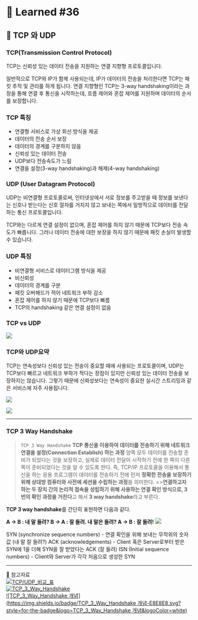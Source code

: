 # 🌟 Learned #36

## 🔶 TCP 와 UDP

### TCP(Transmission Control Protocol)

TCP는 신뢰성 있는 데이터 전송을 지원하는 연결 지향형 프로토콜입니다.

일반적으로 TCP와 IP가 함께 사용되는데, IP가 데이터의 전송을 처리한다면 TCP는 패킷 추적 및 관리를 하게 됩니다. 연결 지향형인 TCP는 3-way handshaking이라는 과정을 통해 연결 후 통신을 시작하는데, 흐름 제어와 혼잡 제어를 지원하며 데이터의 순서를 보장합니다.

### TCP 특징

- 연결형 서비스로 가상 회선 방식을 제공
- 데이터의 전송 순서 보장
- 데이터의 경계를 구분하지 않음
- 신뢰성 있는 데이터 전송
- UDP보다 전송속도가 느림
- 연결을 설정(3-way handshaking)과 해제(4-way handshaking)

### UDP (User Datagram Protocol)

UDP는 비연결형 프로토콜로써, 인터넷상에서 서로 정보를 주고받을 때 정보를 보낸다는 신호나 받는다는 신호 절차를 거치지 않고 보내는 쪽에서 일방적으로 데이터를 전달하는 통신 프로토콜입니다.

TCP와는 다르게 연결 설정이 없으며, 혼잡 제어를 하지 않기 때문에 TCP보다 전송 속도가 빠릅니다. 그러나 데이터 전송에 대한 보장을 하지 않기 때문에 패킷 손실이 발생할 수 있습니다.

### UDP 특징

- 비연결형 서비스로 데이터그램 방식을 제공
- 비신뢰성
- 데이터의 경계를 구분
- 패킷 오버해드가 적어 네트워크 부하 감소
- 혼잡 제어를 하지 않기 때문에 TCP보다 빠름
- TCP의 handshaking 같은 연결 설정이 없음

### TCP vs UDP

![](https://velog.velcdn.com/images/wjddms0501/post/9b688a72-d36a-487e-8326-d07adb28473a/image.png)

### TCP와 UDP요약

TCP는 연속성보다 신뢰성 있는 전송이 중요할 때에 사용되는 프로토콜이며,
UDP는 TCP보다 빠르고 네트워크 부하가 적다는 장점이 있지만 신뢰성 있는 데이터 전송을 보장하지는 않습니다.
그렇기 때문에 신뢰성보다는 연속성이 중요한 실시간 스트리밍과 같은 서비스에 자주 사용됩니다.

![](https://velog.velcdn.com/images/wjddms0501/post/392e373c-996b-4447-88b6-63f3353f4294/image.png)

![](https://velog.velcdn.com/images/wjddms0501/post/9ea11f71-36ea-4cc4-b941-36b0c8380351/image.png)

---

### TCP 3 Way Handshake

> `TCP 3 Way Handshake`
> **TCP 통신을 이용하여 데이터를 전송하기 위해 네트워크 연결을 설정(Connection Establish) 하는 과정**
> 양쪽 모두 데이터를 전송할 준비가 되었다는 것을 보장하고, 실제로 데이터 전달이 시작하기 전에 한 쪽이 다른 쪽이 준비되었다는 것을 알 수 있도록 한다.
> 즉, TCP/IP 프로토콜을 이용해서 통신을 하는 응용 프로그램이 데이터를 전송하기 전에 먼저 **정확한 전송을 보장하기 위해 상대방 컴퓨터와 사전에 세션을 수립하는 과정**을 의미한다.
> =>**연결하고자 하는 두 장치 간의 논리적 접속을 성립하기 위해 사용하는 연결 확인 방식으로, 3번의 확인 과정을 거친다**고 해서 **3 way handshake**라고 부른다.

**TCP 3 way handshake**를 간단히 표현하면 다음과 같다.

**A -> B : 내 말 들려?
B -> A : 잘 들려. 내 말은 들려?
A -> B : 잘 들려!**
![](https://velog.velcdn.com/images/wjddms0501/post/f6dba283-cfa3-4b53-b9a9-d91d3029eb49/image.png)

SYN (synchronize sequence numbers) - 연결 확인을 위해 보내는 무작위의 숫자값 (내 말 잘 들려?)
ACK (acknowledgements) - Client 혹은 Server로부터 받은 SYN에 1을 더해 SYN을 잘 받았다는 ACK (잘 들려)
ISN (Initial sequence numbers) - Client와 Server가 각각 처음으로 생성한 SYN

---

💟 참고자료
<br>
[![TCP/UDP_비교_표](https://img.shields.io/badge/TCP/UDP_비교_표-E8E8E8.svg?style=for-the-badge&logo=TCP/UDP_비교_표&logoColor=white)](https://cocoon1787.tistory.com/757)
<br>
[![TCP_3_Way_Handshake](https://img.shields.io/badge/TCP_3_Way_Handshake-E8E8E8.svg?style=for-the-badge&logo=TCP_3_Way_Handshake&logoColor=white)](https://seongonion.tistory.com/74)
<br>
[![TCP_3_Way_Handshake 개념](https://img.shields.io/badge/TCP_3_Way_Handshake 개념-E8E8E8.svg?style=for-the-badge&logo=TCP_3_Way_Handshake 개념&logoColor=white)](https://velog.io/@averycode/%EB%84%A4%ED%8A%B8%EC%9B%8C%ED%81%AC-TCPUDP%EC%99%80-3-Way-Handshake4-Way-Handshake)
